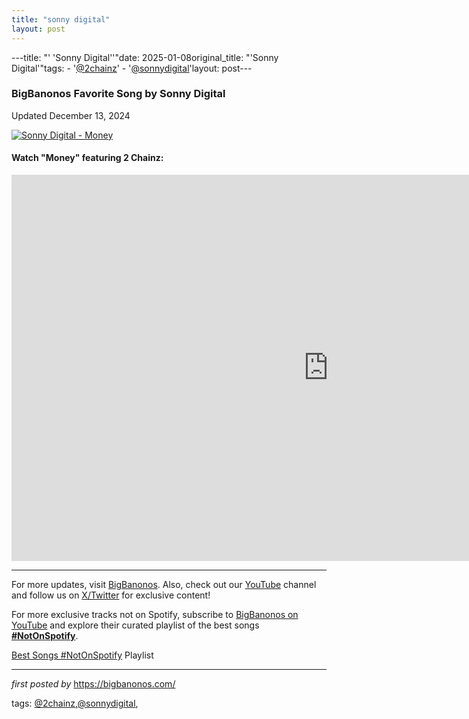 ```yaml
---
title: "sonny digital"
layout: post
---
```

---title: "' 'Sonny Digital''"date: 2025-01-08original_title: "'Sonny Digital'"tags:  - '[@2chainz](/tags/2chainz/)'  - '[@sonnydigital](/tags/sonnydigital/)'layout: post---<h3>BigBanonos Favorite Song by Sonny Digital</h3><p>Updated December 13, 2024</p> <!-- Featured Image --><div > <a href="https://upload.wikimedia.org/wikipedia/commons/2/22/Sonny_Digital.png" target="_blank"> <img src="https://upload.wikimedia.org/wikipedia/commons/2/22/Sonny_Digital.png" alt="Sonny Digital - Money"> </a></div> <!-- YouTube Video Embed --><h4>Watch "Money" featuring 2 Chainz:</h4><div > <iframe width="1013" height="618" src="https://www.youtube.com/embed/lyWS4R0F9YM" title="Money (feat. 2 Chainz)" frameborder="0" allow="accelerometer; autoplay; clipboard-write; encrypted-media; gyroscope; picture-in-picture; web-share" referrerpolicy="strict-origin-when-cross-origin" allowfullscreen></iframe></div> <!-- Footer Links --><hr /><p>For more updates, visit <a href="https://bigbanonos.com/" rel="noopener" target="_blank">BigBanonos</a>. Also, check out our <a href="https://www.youtube.com/[@BigBanonos](/tags/BigBanonos/)" target="_blank">YouTube</a> channel and follow us on <a href="https://x.com/bigbanonos" target="_blank">X/Twitter</a> for exclusive content!</p><!--Subscribe and Playlist Links--><div>    <p>For more exclusive tracks not on Spotify, subscribe to <a href="https://www.youtube.com/[@BigBanonos](/tags/BigBanonos/)" target="_blank">BigBanonos on YouTube</a> and explore their curated playlist of the best songs <strong>[#NotOnSpotify](/tags/NotOnSpotify/)</strong>.</p>    <p><a href="https://www.youtube.com/playlist?list=PLtuNtuTatqI0kFahUCbtbfenC_ET5O_tr" target="_blank">Best Songs [#NotOnSpotify](/tags/NotOnSpotify/) Playlist<br /></a></p></div><hr /><p><em>first posted by</em> <a href="https://bigbanonos.com/" rel="noopener" target="_new">https://bigbanonos.com/</a></p><p>tags: [@2chainz](/tags/2chainz/),[@sonnydigital](/tags/sonnydigital/),</p>